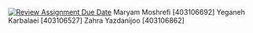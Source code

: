 [![Review Assignment Due Date](https://classroom.github.com/assets/deadline-readme-button-22041afd0340ce965d47ae6ef1cefeee28c7c493a6346c4f15d667ab976d596c.svg)](https://classroom.github.com/a/iDQJgb-p)
Maryam Moshrefi [403106692]
Yeganeh Karbalaei [403106527]
Zahra Yazdanijoo [403106862]
